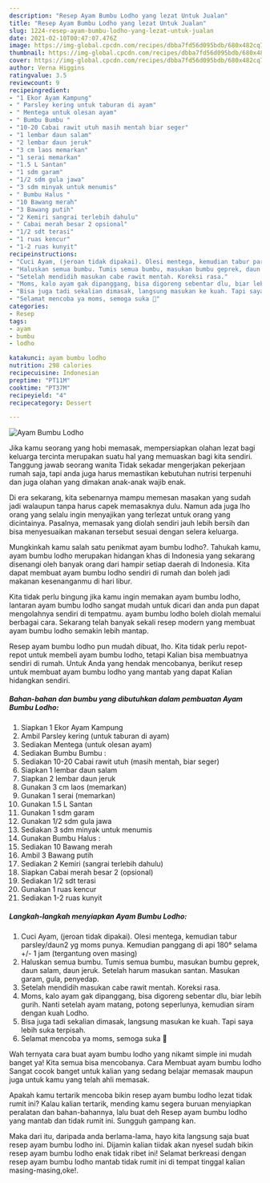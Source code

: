 ```yaml
---
description: "Resep Ayam Bumbu Lodho yang lezat Untuk Jualan"
title: "Resep Ayam Bumbu Lodho yang lezat Untuk Jualan"
slug: 1224-resep-ayam-bumbu-lodho-yang-lezat-untuk-jualan
date: 2021-02-10T00:47:07.476Z
image: https://img-global.cpcdn.com/recipes/dbba7fd56d095bdb/680x482cq70/ayam-bumbu-lodho-foto-resep-utama.jpg
thumbnail: https://img-global.cpcdn.com/recipes/dbba7fd56d095bdb/680x482cq70/ayam-bumbu-lodho-foto-resep-utama.jpg
cover: https://img-global.cpcdn.com/recipes/dbba7fd56d095bdb/680x482cq70/ayam-bumbu-lodho-foto-resep-utama.jpg
author: Verna Higgins
ratingvalue: 3.5
reviewcount: 9
recipeingredient:
- "1 Ekor Ayam Kampung"
- " Parsley kering untuk taburan di ayam"
- " Mentega untuk olesan ayam"
- " Bumbu Bumbu "
- "10-20 Cabai rawit utuh masih mentah biar seger"
- "1 lembar daun salam"
- "2 lembar daun jeruk"
- "3 cm laos memarkan"
- "1 serai memarkan"
- "1.5 L Santan"
- "1 sdm garam"
- "1/2 sdm gula jawa"
- "3 sdm minyak untuk menumis"
- " Bumbu Halus "
- "10 Bawang merah"
- "3 Bawang putih"
- "2 Kemiri sangrai terlebih dahulu"
- " Cabai merah besar 2 opsional"
- "1/2 sdt terasi"
- "1 ruas kencur"
- "1-2 ruas kunyit"
recipeinstructions:
- "Cuci Ayam, (jeroan tidak dipakai). Olesi mentega, kemudian tabur parsley/daun2 yg moms punya. Kemudian panggang di api 180° selama +/- 1 jam (tergantung oven masing)"
- "Haluskan semua bumbu. Tumis semua bumbu, masukan bumbu geprek, daun salam, daun jeruk. Setelah harum masukan santan. Masukan garam, gula, penyedap."
- "Setelah mendidih masukan cabe rawit mentah. Koreksi rasa."
- "Moms, kalo ayam gak dipanggang, bisa digoreng sebentar dlu, biar lebih gurih. Nanti setelah ayam matang, potong seperlunya, kemudian siram dengan kuah Lodho."
- "Bisa juga tadi sekalian dimasak, langsung masukan ke kuah. Tapi saya lebih suka terpisah."
- "Selamat mencoba ya moms, semoga suka 🥰"
categories:
- Resep
tags:
- ayam
- bumbu
- lodho

katakunci: ayam bumbu lodho 
nutrition: 298 calories
recipecuisine: Indonesian
preptime: "PT11M"
cooktime: "PT37M"
recipeyield: "4"
recipecategory: Dessert

---
```



![Ayam Bumbu Lodho](https://img-global.cpcdn.com/recipes/dbba7fd56d095bdb/680x482cq70/ayam-bumbu-lodho-foto-resep-utama.jpg)

Jika kamu seorang yang hobi memasak, mempersiapkan olahan lezat bagi keluarga tercinta merupakan suatu hal yang memuaskan bagi kita sendiri. Tanggung jawab seorang  wanita Tidak sekadar mengerjakan pekerjaan rumah saja, tapi anda juga harus memastikan kebutuhan nutrisi terpenuhi dan juga olahan yang dimakan anak-anak wajib enak.

Di era  sekarang, kita sebenarnya mampu memesan masakan yang sudah jadi walaupun tanpa harus capek memasaknya dulu. Namun ada juga lho orang yang selalu ingin menyajikan yang terlezat untuk orang yang dicintainya. Pasalnya, memasak yang diolah sendiri jauh lebih bersih dan bisa menyesuaikan makanan tersebut sesuai dengan selera keluarga. 



Mungkinkah kamu salah satu penikmat ayam bumbu lodho?. Tahukah kamu, ayam bumbu lodho merupakan hidangan khas di Indonesia yang sekarang disenangi oleh banyak orang dari hampir setiap daerah di Indonesia. Kita dapat membuat ayam bumbu lodho sendiri di rumah dan boleh jadi makanan kesenanganmu di hari libur.

Kita tidak perlu bingung jika kamu ingin memakan ayam bumbu lodho, lantaran ayam bumbu lodho sangat mudah untuk dicari dan anda pun dapat mengolahnya sendiri di tempatmu. ayam bumbu lodho boleh diolah memalui berbagai cara. Sekarang telah banyak sekali resep modern yang membuat ayam bumbu lodho semakin lebih mantap.

Resep ayam bumbu lodho pun mudah dibuat, lho. Kita tidak perlu repot-repot untuk membeli ayam bumbu lodho, tetapi Kalian bisa membuatnya sendiri di rumah. Untuk Anda yang hendak mencobanya, berikut resep untuk membuat ayam bumbu lodho yang mantab yang dapat Kalian hidangkan sendiri.

<!--inarticleads1-->

##### Bahan-bahan dan bumbu yang dibutuhkan dalam pembuatan Ayam Bumbu Lodho:

1. Siapkan 1 Ekor Ayam Kampung
1. Ambil  Parsley kering (untuk taburan di ayam)
1. Sediakan  Mentega (untuk olesan ayam)
1. Sediakan  Bumbu Bumbu :
1. Sediakan 10-20 Cabai rawit utuh (masih mentah, biar seger)
1. Siapkan 1 lembar daun salam
1. Siapkan 2 lembar daun jeruk
1. Gunakan 3 cm laos (memarkan)
1. Gunakan 1 serai (memarkan)
1. Gunakan 1.5 L Santan
1. Gunakan 1 sdm garam
1. Gunakan 1/2 sdm gula jawa
1. Sediakan 3 sdm minyak untuk menumis
1. Gunakan  Bumbu Halus :
1. Sediakan 10 Bawang merah
1. Ambil 3 Bawang putih
1. Sediakan 2 Kemiri (sangrai terlebih dahulu)
1. Siapkan  Cabai merah besar 2 (opsional)
1. Sediakan 1/2 sdt terasi
1. Gunakan 1 ruas kencur
1. Sediakan 1-2 ruas kunyit




<!--inarticleads2-->

##### Langkah-langkah menyiapkan Ayam Bumbu Lodho:

1. Cuci Ayam, (jeroan tidak dipakai). Olesi mentega, kemudian tabur parsley/daun2 yg moms punya. Kemudian panggang di api 180° selama +/- 1 jam (tergantung oven masing)
1. Haluskan semua bumbu. Tumis semua bumbu, masukan bumbu geprek, daun salam, daun jeruk. Setelah harum masukan santan. Masukan garam, gula, penyedap.
1. Setelah mendidih masukan cabe rawit mentah. Koreksi rasa.
1. Moms, kalo ayam gak dipanggang, bisa digoreng sebentar dlu, biar lebih gurih. Nanti setelah ayam matang, potong seperlunya, kemudian siram dengan kuah Lodho.
1. Bisa juga tadi sekalian dimasak, langsung masukan ke kuah. Tapi saya lebih suka terpisah.
1. Selamat mencoba ya moms, semoga suka 🥰




Wah ternyata cara buat ayam bumbu lodho yang nikamt simple ini mudah banget ya! Kita semua bisa mencobanya. Cara Membuat ayam bumbu lodho Sangat cocok banget untuk kalian yang sedang belajar memasak maupun juga untuk kamu yang telah ahli memasak.

Apakah kamu tertarik mencoba bikin resep ayam bumbu lodho lezat tidak rumit ini? Kalau kalian tertarik, mending kamu segera buruan menyiapkan peralatan dan bahan-bahannya, lalu buat deh Resep ayam bumbu lodho yang mantab dan tidak rumit ini. Sungguh gampang kan. 

Maka dari itu, daripada anda berlama-lama, hayo kita langsung saja buat resep ayam bumbu lodho ini. Dijamin kalian tiidak akan nyesel sudah bikin resep ayam bumbu lodho enak tidak ribet ini! Selamat berkreasi dengan resep ayam bumbu lodho mantab tidak rumit ini di tempat tinggal kalian masing-masing,oke!.

